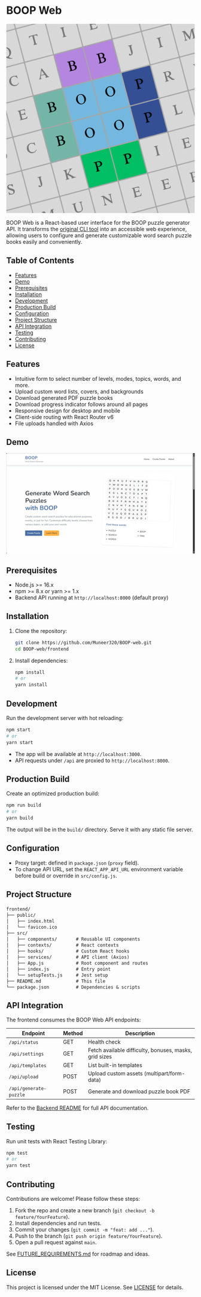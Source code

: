 # BOOP Web

![BOOP Logo](src/assets/logo.svg)

BOOP Web is a React-based user interface for the BOOP puzzle generator API. It transforms the [original CLI tool](https://github.com/Muneer320/BOOP) into an accessible web experience, allowing users to configure and generate customizable word search puzzle books easily and conveniently.

## Table of Contents

- [Features](#features)
- [Demo](#demo)
- [Prerequisites](#prerequisites)
- [Installation](#installation)
- [Development](#development)
- [Production Build](#production-build)
- [Configuration](#configuration)
- [Project Structure](#project-structure)
- [API Integration](#api-integration)
- [Testing](#testing)
- [Contributing](#contributing)
- [License](#license)

## Features

- Intuitive form to select number of levels, modes, topics, words, and more.
- Upload custom word lists, covers, and backgrounds
- Download generated PDF puzzle books
- Download progress indicator follows around all pages
- Responsive design for desktop and mobile
- Client-side routing with React Router v6
- File uploads handled with Axios

## Demo

![BOOP Frontend Screenshot](static/Home-page.png)

## Prerequisites

- Node.js >= 16.x
- npm >= 8.x or yarn >= 1.x
- Backend API running at `http://localhost:8000` (default proxy)

## Installation

1. Clone the repository:
   ```bash
   git clone https://github.com/Muneer320/BOOP-web.git
   cd BOOP-web/frontend
   ```
2. Install dependencies:
   ```bash
   npm install
   # or
   yarn install
   ```

## Development

Run the development server with hot reloading:

```bash
npm start
# or
yarn start
```

- The app will be available at `http://localhost:3000`.
- API requests under `/api` are proxied to `http://localhost:8000`.

## Production Build

Create an optimized production build:

```bash
npm run build
# or
yarn build
```

The output will be in the `build/` directory. Serve it with any static file server.

## Configuration

- Proxy target: defined in `package.json` (`proxy` field).
- To change API URL, set the `REACT_APP_API_URL` environment variable before build or override in `src/config.js`.

## Project Structure

```
frontend/
├── public/
│   ├── index.html
│   └── favicon.ico
├── src/
│   ├── components/       # Reusable UI components
│   ├── contexts/         # React contexts
│   ├── hooks/            # Custom React hooks
│   ├── services/         # API client (Axios)
│   ├── App.js            # Root component and routes
│   ├── index.js          # Entry point
│   └── setupTests.js     # Jest setup
├── README.md             # This file
└── package.json          # Dependencies & scripts
```

## API Integration

The frontend consumes the BOOP Web API endpoints:

| Endpoint               | Method | Description                                            |
| ---------------------- | ------ | ------------------------------------------------------ |
| `/api/status`          | GET    | Health check                                           |
| `/api/settings`        | GET    | Fetch available difficulty, bonuses, masks, grid sizes |
| `/api/templates`       | GET    | List built-in templates                                |
| `/api/upload`          | POST   | Upload custom assets (multipart/form-data)             |
| `/api/generate-puzzle` | POST   | Generate and download puzzle book PDF                  |

Refer to the [Backend README](../Backend/README.md) for full API documentation.

## Testing

Run unit tests with React Testing Library:

```bash
npm test
# or
yarn test
```

## Contributing

Contributions are welcome! Please follow these steps:

1. Fork the repo and create a new branch (`git checkout -b feature/YourFeature`).
2. Install dependencies and run tests.
3. Commit your changes (`git commit -m "feat: add ..."`).
4. Push to the branch (`git push origin feature/YourFeature`).
5. Open a pull request against `main`.

See [FUTURE_REQUIREMENTS.md](FUTURE_REQUIREMENTS.md) for roadmap and ideas.

## License

This project is licensed under the MIT License. See [LICENSE](../LICENSE) for details.
